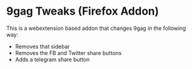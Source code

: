 # 9gag Tweaks (Firefox Addon)
This is a webextension based addon that changes 9gag in the following way:
* Removes that sidebar
* Removes the FB and Twitter share buttons
* Adds a telegram share button
